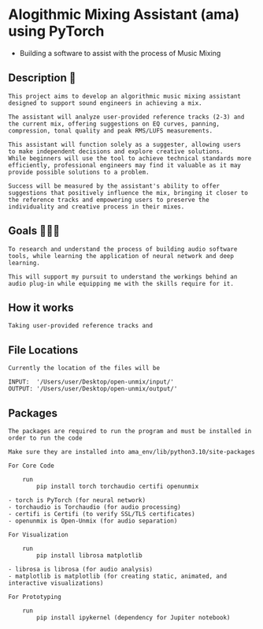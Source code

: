 # Alogithmic Mixing Assistant (ama) using PyTorch

- Building a software to assist with the process of Music Mixing

## Description 📝

    This project aims to develop an algorithmic music mixing assistant designed to support sound engineers in achieving a mix.

    The assistant will analyze user-provided reference tracks (2-3) and the current mix, offering suggestions on EQ curves, panning, compression, tonal quality and peak RMS/LUFS measurements.

    This assistant will function solely as a suggester, allowing users
    to make independent decisions and explore creative solutions.
    While beginners will use the tool to achieve technical standards more efficiently, professional engineers may find it valuable as it may provide possible solutions to a problem.

    Success will be measured by the assistant's ability to offer suggestions that positively influence the mix, bringing it closer to the reference tracks and empowering users to preserve the
    individuality and creative process in their mixes.

## Goals 🧑🏽‍💻

    To research and understand the process of building audio software tools, while learning the application of neural network and deep learning.

    This will support my pursuit to understand the workings behind an audio plug-in while equipping me with the skills require for it.

## How it works

    Taking user-provided reference tracks and

## File Locations

    Currently the location of the files will be

    INPUT:  '/Users/user/Desktop/open-unmix/input/'
    OUTPUT: '/Users/user/Desktop/open-unmix/output/'

## Packages

    The packages are required to run the program and must be installed in order to run the code

    Make sure they are installed into ama_env/lib/python3.10/site-packages

    For Core Code

        run
            pip install torch torchaudio certifi openunmix

    - torch is PyTorch (for neural network)
    - torchaudio is Torchaudio (for audio processing)
    - certifi is Certifi (to verify SSL/TLS certificates)
    - openunmix is Open-Unmix (for audio separation)

    For Visualization

        run
            pip install librosa matplotlib

    - librosa is librosa (for audio analysis)
    - matplotlib is matplotlib (for creating static, animated, and interactive visualizations)

    For Prototyping

        run
            pip install ipykernel (dependency for Jupiter notebook)
